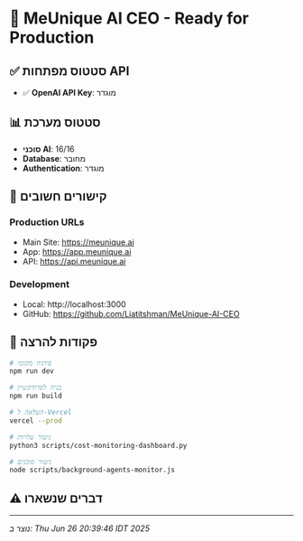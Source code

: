 # 🚀 MeUnique AI CEO - Ready for Production

## ✅ סטטוס מפתחות API

- ✅ **OpenAI API Key**: מוגדר

## 📊 סטטוס מערכת

- **סוכני AI**:       16/16
- **Database**: מחובר
- **Authentication**: מוגדר

## 🔗 קישורים חשובים

### Production URLs
- Main Site: https://meunique.ai
- App: https://app.meunique.ai
- API: https://api.meunique.ai

### Development
- Local: http://localhost:3000
- GitHub: https://github.com/Liatitshman/MeUnique-AI-CEO

## 📝 פקודות להרצה

```bash
# פיתוח מקומי
npm run dev

# בניה לפרודקשיין
npm run build

# העלאה ל-Vercel
vercel --prod

# ניטור עלויות
python3 scripts/cost-monitoring-dashboard.py

# ניטור סוכנים
node scripts/background-agents-monitor.js
```

## ⚠️ דברים שנשארו



---
*נוצר ב: Thu Jun 26 20:39:46 IDT 2025*
